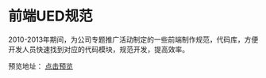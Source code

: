 # 前端UED规范

2010-2013年期间，为公司专题推广活动制定的一些前端制作规范，代码库，方便开发人员快速找到对应的代码模块，规范开发，提高效率。


预览地址： <a  target="_blank"  href="https://zky86.github.io/ued/index.html">点击预览</a>